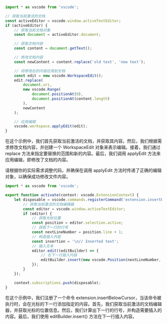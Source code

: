 ```js
import * as vscode from 'vscode';

// 获取当前激活的文档
const activeEditor = vscode.window.activeTextEditor;
if (activeEditor) {
    // 获取当前文档对象
    const document = activeEditor.document;

    // 获取文档内容
    const content = document.getText();

    // 修改文档内容
    const newContent = content.replace('old text', 'new text');

    // 将修改后的内容应用到文档
    const edit = new vscode.WorkspaceEdit();
    edit.replace(
        document.uri,
        new vscode.Range(
            document.positionAt(0),
            document.positionAt(content.length)
        ),
        newContent
    );

    // 应用编辑
    vscode.workspace.applyEdit(edit);
}
```

在这个示例中，我们首先获取当前激活的文档，并获取其内容。然后，我们根据需求修改文档内容，并创建一个 WorkspaceEdit 对象来表示编辑。接着，我们通过 replace 方法来指定要替换的范围和新的内容。最后，我们调用 applyEdit 方法来应用编辑，即修改了文档的内容。

请根据你的实际需求调整代码，并确保在调用 applyEdit 方法时传递了正确的编辑对象，以确保成功修改文件内容。

```js
import * as vscode from 'vscode';

export function activate(context: vscode.ExtensionContext) {
    let disposable = vscode.commands.registerCommand('extension.insertBelowCursor', () => {
        // 获取当前激活的文档编辑器
        const editor = vscode.window.activeTextEditor;
        if (editor) {
            // 获取光标位置
            const position = editor.selection.active;
            // 获取下一行的行号
            const nextLineNumber = position.line + 1;
            // 构造插入内容
            const insertion = '\n// Inserted text';
            // 插入文本
            editor.edit((editBuilder) => {
                // 在下一行插入内容
                editBuilder.insert(new vscode.Position(nextLineNumber, 0), insertion);
            });
        }
    });

    context.subscriptions.push(disposable);
}
```

在这个示例中，我们注册了一个命令 extension.insertBelowCursor，当该命令被执行时，会在光标的下一行添加指定的内容。首先，我们获取当前激活的文档编辑器，并获取光标的位置信息。然后，我们计算出下一行的行号，并构造需要插入的内容。最后，我们使用 editBuilder.insert() 方法在下一行插入内容。
